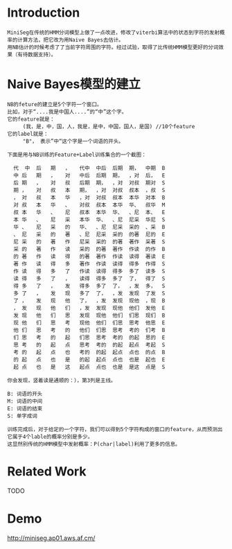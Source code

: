 Introduction
============

    MiniSeg在传统的HMM分词模型上做了一点改进，修改了viterbi算法中的状态到字符的发射概率的计算方法，把它改为用Naive Bayes去估计。
    用NB估计的时候考虑了了当前字符周围的字符。经过试验，取得了比传统HMM模型更好的分词效果（有待数据支持）。


Naive Bayes模型的建立
=====================

    NB的feture的建立是5个字符一个窗口。
    比如，对于“....我是中国人....”的“中”这个字。
    它的feature就是：
         (我，是，中，国，人，我是，是中，中国，国人，是国) //10个feature
    它的label就是：
         "B"， 表示”中“这个字是一个词语的开头。
         
    下面是用与NB训练的Feature+Label训练集合的一个截图：
    
      代  中	后	期	，	代中	中后	后期	期，	中期	B
      中	后	期	，	对	中后	后期	期，	，对	后，	E
      后	期	，	对	叔	后期	期，	，对	对叔	期对	S
      期	，	对	叔	本	期，	，对	对叔	叔本	，叔	S
      ，	对	叔	本	华	，对	对叔	叔本	本华	对本	B
      对	叔	本	华	、	对叔	叔本	本华	华、	叔华	M
      叔	本	华	、	尼	叔本	本华	华、	、尼	本、	E
      本	华	、	尼	采	本华	华、	、尼	尼采	华尼	S
      华	、	尼	采	的	华、	、尼	尼采	采的	、采	B
      、	尼	采	的	著	、尼	尼采	采的	的著	尼的	E
      尼	采	的	著	作	尼采	采的	的著	著作	采著	S
      采	的	著	作	读	采的	的著	著作	作读	的作	B
      的	著	作	读	得	的著	著作	作读	读得	著读	E
      著	作	读	得	多	著作	作读	读得	得多	作得	S
      作	读	得	多	了	作读	读得	得多	多了	读多	S
      读	得	多	了	，	读得	得多	多了	了，	得了	S
      得	多	了	，	发	得多	多了	了，	，发	多，	S
      多	了	，	发	现	多了	了，	，发	发现	了发	S
      了	，	发	现	他	了，	，发	发现	现他	，现	B
      ，	发	现	他	们	，发	发现	现他	他们	发他	E
      发	现	他	们	思	发现	现他	他们	们思	现们	B
      现	他	们	思	考	现他	他们	们思	思考	他思	E
      他	们	思	考	的	他们	们思	思考	考的	们考	B
      们	思	考	的	起	们思	思考	考的	的起	思的	E
      思	考	的	起	点	思考	考的	的起	起点	考起	S
      考	的	起	点	也	考的	的起	起点	点也	的点	B
      的	起	点	也	是	的起	起点	点也	也是	起也	E
      起	点	也	是	这	起点	点也	也是	是这	点是	S
             
    你会发现，竖着读是通顺的：），第3列是主线。
    
    B: 词语的开头
    M: 词语的中间
    E: 词语的结束
    S: 单字成词
    
    训练完成后，对于给定的一个字符，我们可以得到5个字符构成的窗口的feature，从而预测出它属于4个lable的概率分别是多少。
    这显然别传统的HMM模型中发射概率：P(char|label)利用了更多的信息。
    
Related Work
==========
TODO

Demo
====
http://miniseg.ap01.aws.af.cm/


